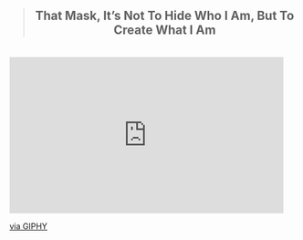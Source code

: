 <div align="center">
  <blockquote>
    <h2><strong>That Mask, It’s Not To Hide Who I Am, But To Create What I Am</strong></h2>
  </blockquote>
</div>

<br>

<iframe src="https://giphy.com/embed/l396BoOTIFem9xqQU" width="480" height="274" style="" frameBorder="0" class="giphy-embed" allowFullScreen></iframe><p><a href="https://giphy.com/gifs/film-cinemagraph-cinemagraphs-l396BoOTIFem9xqQU">via GIPHY</a></p>


<br>
<!--
**Mostafa-Elhwieg/Mostafa-Elhwieg** is a ✨ _special_ ✨ repository because its `README.md` (this file) appears on your GitHub profile.

Here are some ideas to get you started:

- 🔭 I’m currently working on ...
- 🌱 I’m currently learning ...
- 👯 I’m looking to collaborate on ...
- 🤔 I’m looking for help with ...
- 💬 Ask me about ...
- 📫 How to reach me: ...
- 😄 Pronouns: ...
- ⚡ Fun fact: ...
-->
